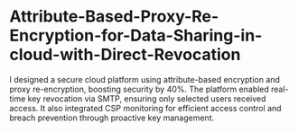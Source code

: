 # Attribute-Based-Proxy-Re-Encryption-for-Data-Sharing-in-cloud-with-Direct-Revocation
I designed a secure cloud platform using attribute-based encryption and proxy re-encryption, boosting security by 40%. The platform enabled real-time key revocation via SMTP, ensuring only selected users received access. It also integrated CSP monitoring for efficient access control and breach prevention through proactive key management.
